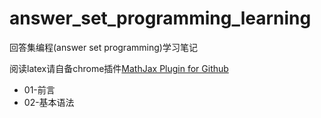 # answer_set_programming_learning

回答集编程(answer set programming)学习笔记

阅读latex请自备chrome插件[MathJax Plugin for Github](https://chrome.google.com/webstore/detail/mathjax-plugin-for-github/ioemnmodlmafdkllaclgeombjnmnbima/related)

* 01-前言
* 02-基本语法
